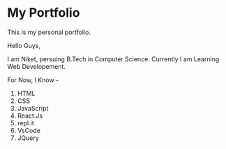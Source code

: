 # My Portfolio

This is my personal portfolio. 

Hello Guys, 

I am Niket, persuing B.Tech in Computer Science.
Currently I am Learning Web Developement.

For Now, I Know - 

1. HTML
1. CSS
1. JavaScript
1. React.Js
1. repl.it
1. VsCode
1. JQuery
